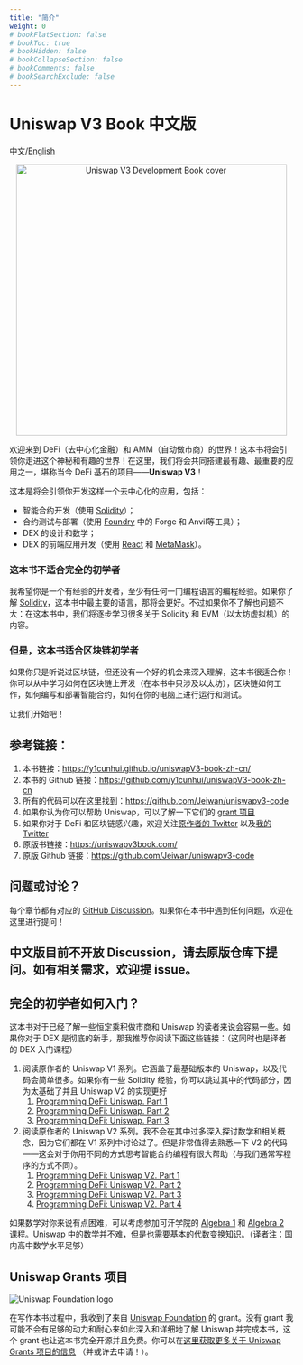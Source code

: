 ```yaml
---
title: "简介"
weight: 0
# bookFlatSection: false
# bookToc: true
# bookHidden: false
# bookCollapseSection: false
# bookComments: false
# bookSearchExclude: false
---
```


# Uniswap V3 Book 中文版

中文/[English](https://uniswapv3book.com/)

<p align="center">
<img src="/images/book.jpg" alt="Uniswap V3 Development Book cover" width="480"/>
</p>

欢迎来到 DeFi（去中心化金融）和 AMM（自动做市商）的世界！这本书将会引领你走进这个神秘和有趣的世界！在这里，我们将会共同搭建最有趣、最重要的应用之一，堪称当今 DeFi 基石的项目——**Uniswap V3**！

这本是将会引领你开发这样一个去中心化的应用，包括：
- 智能合约开发（使用 [Solidity](https://docs.soliditylang.org/en/latest/index.html)）；
- 合约测试与部署（使用 [Foundry](https://github.com/foundry-rs/foundry) 中的 Forge 和 Anvil等工具）；
- DEX 的设计和数学；
- DEX 的前端应用开发（使用 [React](https://reactjs.org/) 和 [MetaMask](https://metamask.io/)）。

### 这本书不适合完全的初学者

我希望你是一个有经验的开发者，至少有任何一门编程语言的编程经验。如果你了解 [Solidity](https://docs.soliditylang.org/en/v0.8.17/introduction-to-smart-contracts.html)，这本书中最主要的语言，那将会更好。不过如果你不了解也问题不大：在这本书中，我们将逐步学习很多关于 Solidity 和 EVM（以太坊虚拟机）的内容。

### 但是，这本书适合区块链初学者

如果你只是听说过区块链，但还没有一个好的机会来深入理解，这本书很适合你！你可以从中学习如何在区块链上开发（在本书中只涉及以太坊），区块链如何工作，如何编写和部署智能合约，如何在你的电脑上进行运行和测试。

让我们开始吧！

## 参考链接：

1. 本书链接：https://y1cunhui.github.io/uniswapV3-book-zh-cn/
2. 本书的 Github 链接：https://github.com/y1cunhui/uniswapV3-book-zh-cn
3. 所有的代码可以在这里找到：https://github.com/Jeiwan/uniswapv3-code
4. 如果你认为你可以帮助 Uniswap，可以了解一下它们的 [grant 项目](https://www.notion.so/unigrants/Welcome-to-UNI-Grants-6e3e84967a984a5fb127ae749649ddc9)
5. 如果你对于 DeFi 和区块链感兴趣，欢迎关注[原作者的 Twitter](https://twitter.com/jeiwan7) 以及[我的 Twitter](https://twitter.com/yicunhui2)
6. 原版书链接：https://uniswapv3book.com/
7. 原版 Github 链接：https://github.com/Jeiwan/uniswapv3-code


## 问题或讨论？

每个章节都有对应的 [GitHub Discussion](https://github.com/Jeiwan/uniswapv3-book/discussions)。如果你在本书中遇到任何问题，欢迎在这里进行提问！

中文版目前不开放 Discussion，请去原版仓库下提问。如有相关需求，欢迎提 issue。
---

## 完全的初学者如何入门？

这本书对于已经了解一些恒定乘积做市商和 Uniswap 的读者来说会容易一些。如果你对于 DEX 是彻底的新手，那我推荐你阅读下面这些链接：（这同时也是译者的 DEX 入门课程）
1. 阅读原作者的 Uniswap V1 系列。它涵盖了最基础版本的 Uniswap，以及代码会简单很多。如果你有一些 Solidity 经验，你可以跳过其中的代码部分，因为太基础了并且 Uniswap V2 的实现更好
    1. [Programming DeFi: Uniswap. Part 1](https://jeiwan.net/posts/programming-defi-uniswap-1/)
    2. [Programming DeFi: Uniswap. Part 2](https://jeiwan.net/posts/programming-defi-uniswap-2/)
    3. [Programming DeFi: Uniswap. Part 3](https://jeiwan.net/posts/programming-defi-uniswap-3/)
2. 阅读原作者的 Uniswap V2 系列。我不会在其中过多深入探讨数学和相关概念，因为它们都在 V1 系列中讨论过了。但是非常值得去熟悉一下 V2 的代码——这会对于你用不同的方式思考智能合约编程有很大帮助（与我们通常写程序的方式不同）。
    1. [Programming DeFi: Uniswap V2. Part 1](https://jeiwan.net/posts/programming-defi-uniswapv2-1/)
    2. [Programming DeFi: Uniswap V2. Part 2](https://jeiwan.net/posts/programming-defi-uniswapv2-2/)
    3. [Programming DeFi: Uniswap V2. Part 3](https://jeiwan.net/posts/programming-defi-uniswapv2-3/)
    4. [Programming DeFi: Uniswap V2. Part 4](https://jeiwan.net/posts/programming-defi-uniswapv2-4/)

如果数学对你来说有点困难，可以考虑参加可汗学院的 [Algebra 1](https://www.khanacademy.org/math/algebra) 和 [Algebra 2](https://www.khanacademy.org/math/algebra2) 课程。Uniswap 中的数学并不难，但是也需要基本的代数变换知识。（译者注：国内高中数学水平足够）

## Uniswap Grants 项目

![Uniswap Foundation logo](/images/uf_logo.png)

在写作本书过程中，我收到了来自 [Uniswap Foundation](https://uniswapfoundation.mirror.xyz/) 的 grant。没有 grant 我可能不会有足够的动力和耐心来如此深入和详细地了解 Uniswap 并完成本书，这个 grant 也让这本书完全开源并且免费。你可以在[这里获取更多关于 Uniswap Grants 项目的信息](https://www.unigrants.org/) （并或许去申请！）。


